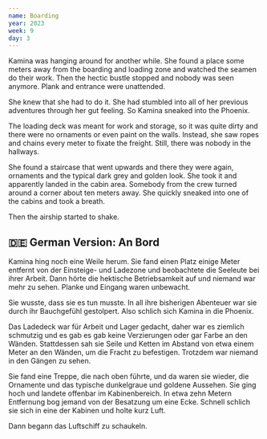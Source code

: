 ```yaml
---
name: Boarding
year: 2023
week: 9
day: 3
---
```


Kamina was hanging around for another while. She found a place some meters away
from the boarding and loading zone and watched the seamen do their work. Then
the hectic bustle stopped and nobody was seen anymore. Plank and entrance were
unattended.

She knew that she had to do it. She had stumbled into all of her previous
adventures through her gut feeling. So Kamina sneaked into the Phoenix.

The loading deck was meant for work and storage, so it was quite dirty and there
were no ornaments or even paint on the walls. Instead, she saw ropes and chains
every meter to fixate the freight. Still, there was nobody in the hallways.

She found a staircase that went upwards and there they were again, ornaments and
the typical dark grey and golden look. She took it and apparently landed in the
cabin area. Somebody from the crew turned around a corner about ten meters away.
She quickly sneaked into one of the cabins and took a breath.

Then the airship started to shake.

## 🇩🇪 German Version: An Bord

Kamina hing noch eine Weile herum. Sie fand einen Platz einige Meter entfernt
von der Einsteige- und Ladezone und beobachtete die Seeleute bei ihrer Arbeit.
Dann hörte die hektische Betriebsamkeit auf und niemand war mehr zu sehen.
Planke und Eingang waren unbewacht.

Sie wusste, dass sie es tun musste. In all ihre bisherigen Abenteuer war sie
durch ihr Bauchgefühl gestolpert. Also schlich sich Kamina in die Phoenix.

Das Ladedeck war für Arbeit und Lager gedacht, daher war es ziemlich schmutzig
und es gab es gab keine Verzierungen oder gar Farbe an den Wänden. Stattdessen
sah sie Seile und Ketten im Abstand von etwa einem Meter an den Wänden, um die
Fracht zu befestigen. Trotzdem war niemand in den Gängen zu sehen.

Sie fand eine Treppe, die nach oben führte, und da waren sie wieder, die
Ornamente und das typische dunkelgraue und goldene Aussehen. Sie ging hoch und
landete offenbar im Kabinenbereich. In etwa zehn Metern Entfernung bog jemand
von der Besatzung um eine Ecke. Schnell schlich sie sich in eine der Kabinen und
holte kurz Luft.

Dann begann das Luftschiff zu schaukeln.
